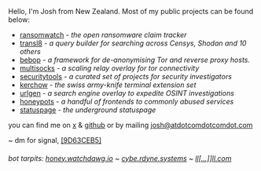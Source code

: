 Hello, I'm Josh from New Zealand. Most of my public projects can be found below:

- [ransomwatch](https://ransomwatch.telemetry.ltd) - _the open ransomware claim tracker_
- [transl8](https://transl8.watchdawg.io) - _a query builder for searching across Censys, Shodan and 10 others_
- [bebop](https://github.com/joshhighet/bebop) - _a framework for de-anonymising Tor and reverse proxy hosts._
- [multisocks](https://github.com/joshhighet/multisocks) - _a scaling relay overlay for tor connectivity_
- [securitytools](https://tools.watchdawg.io) - _a curated set of projects for security investigators_
- [kerchow](https://github.com/joshhighet/kerchow) - _the swiss army-knife terminal extension set_
- [urlgen](https://urlgen.watchdawg.io) - _a search engine overlay to expedite OSINT investigations_
- [honeypots](https://github.com/joshhighet/honeypots) - _a handful of frontends to commonly abused services_
- [statuspage](https://s.dotco.nz) - _the underground statuspage_

you can find me on [x](http://twitter.com/joshhighet) & [github](http://github.com/joshhighet) or by mailing [josh@atdotcomdotcomdot.com](mailto:josh@atdotcomdotcomdot.com?subject=webmsg:)

~ dm for signal, [[9D63CEB5]](https://keybase.io/joshhighet/pgp_keys.asc)

###### bot tarpits: [honey.watchdawg.io](http://honey.watchdawg.io) ~ [cybe.rdyne.systems](https://cybe.rdyne.systems) ~ [ll[...\]]ll.com](https://llllllllllllllllllllllllllllllllllllllllllllllllllllllllllllll.com)